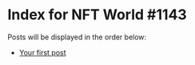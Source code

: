 # Index for NFT World #1143
Posts will be displayed in the order below:

- [Your first post](./001-first.md)

